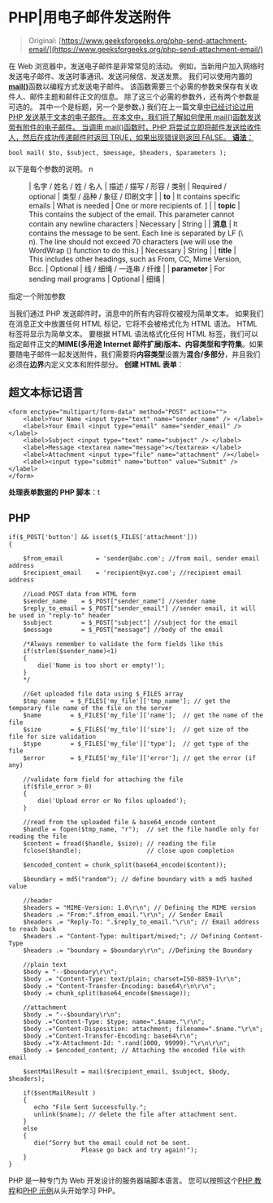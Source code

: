 # PHP|用电子邮件发送附件

> Original: [https://www.geeksforgeeks.org/php-send-attachment-email/](https://www.geeksforgeeks.org/php-send-attachment-email/)

在 Web 浏览器中，发送电子邮件是非常常见的活动。 例如，当新用户加入网络时发送电子邮件、发送时事通讯、发送问候信、发送发票。 我们可以使用内置的[**mail()**](https://www.geeksforgeeks.org/php-sending-mails-using-mail-function/)函数以编程方式发送电子邮件。 该函数需要三个必需的参数来保存有关收件人、邮件主题和邮件正文的信息。 除了这三个必需的参数外，还有两个参数是可选的。 其中一个是标题，另一个是参数。)
我们在上一篇文章[中已经讨论过用 PHP 发送基于文本的电子邮件。 在本文中，我们将了解如何使用 mail()函数发送带有附件的电子邮件。
当调用 mail()函数时，PHP 将尝试立即将邮件发送给收件人，然后在成功传递邮件时返回 TRUE，如果出现错误则返回 FALSE。
**语法**：](https://www.geeksforgeeks.org/php-sending-mails-using-mail-function/) 

```
bool mail( $to, $subject, $message, $headers, $parameters );
```

以下是每个参数的说明。
n

<figure class="table">

| 名字 / 姓名 / 姓 / 名人 | 描述 / 描写 / 形容 / 类别 | Required / optional | 类型 / 品种 / 象征 / 印刷文字 |
| **to** | It contains specific emails | What is needed | One or more recipients of. ] |
| **topic** | This contains the subject of the email. This parameter cannot contain any newline characters | Necessary | String |
| **消息** | It contains the message to be sent. Each line is separated by LF (\ n). The line should not exceed 70 characters (we will use the WordWrap () function to do this.) | Necessary | String |
| **title** | This includes other headings, such as From, CC, Mime Version, Bcc. | Optional | 线 / 细绳 / 一连串 / 纤维 |
| **parameter** | For sending mail programs | Optional | 细绳 |

</figure>

指定一个附加参数

当我们通过 PHP 发送邮件时，消息中的所有内容将仅被视为简单文本。 如果我们在消息正文中放置任何 HTML 标记，它将不会被格式化为 HTML 语法。 HTML 标签将显示为简单文本。
要根据 HTML 语法格式化任何 HTML 标签，我们可以指定邮件正文的**MIME(多用途 Internet 邮件扩展)版本、内容类型和字符集**。如果
要随电子邮件一起发送附件，我们需要将**内容类型**设置为**混合/多部分**，并且我们必须在**边界**内定义文本和附件部分。
**创建 HTML 表单**：

## 超文本标记语言

```
<form enctype="multipart/form-data" method="POST" action="">
    <label>Your Name <input type="text" name="sender_name" /> </label>
    <label>Your Email <input type="email" name="sender_email" /> </label>
    <label>Subject <input type="text" name="subject" /> </label>
    <label>Message <textarea name="message"></textarea> </label>
    <label>Attachment <input type="file" name="attachment" /></label>
    <label><input type="submit" name="button" value="Submit" /></label>
</form>
```

**处理表单数据的 PHP 脚本**：t

## PHP

```
if($_POST['button'] && isset($_FILES['attachment']))
{

    $from_email         = 'sender@abc.com'; //from mail, sender email address
    $recipient_email    = 'recipient@xyz.com'; //recipient email address

    //Load POST data from HTML form
    $sender_name    = $_POST["sender_name"] //sender name
    $reply_to_email = $_POST["sender_email"] //sender email, it will be used in "reply-to" header
    $subject        = $_POST["subject"] //subject for the email
    $message        = $_POST["message"] //body of the email

    /*Always remember to validate the form fields like this
    if(strlen($sender_name)<1)
    {
        die('Name is too short or empty!');
    }
    */

    //Get uploaded file data using $_FILES array
    $tmp_name    = $_FILES['my_file']['tmp_name']; // get the temporary file name of the file on the server
    $name        = $_FILES['my_file']['name'];  // get the name of the file
    $size        = $_FILES['my_file']['size'];  // get size of the file for size validation
    $type        = $_FILES['my_file']['type'];  // get type of the file
    $error       = $_FILES['my_file']['error']; // get the error (if any)

    //validate form field for attaching the file
    if($file_error > 0)
    {
        die('Upload error or No files uploaded');
    }

    //read from the uploaded file & base64_encode content
    $handle = fopen($tmp_name, "r");  // set the file handle only for reading the file
    $content = fread($handle, $size); // reading the file
    fclose($handle);                  // close upon completion

    $encoded_content = chunk_split(base64_encode($content));

    $boundary = md5("random"); // define boundary with a md5 hashed value

    //header
    $headers = "MIME-Version: 1.0\r\n"; // Defining the MIME version
    $headers .= "From:".$from_email."\r\n"; // Sender Email
    $headers .= "Reply-To: ".$reply_to_email."\r\n"; // Email address to reach back
    $headers .= "Content-Type: multipart/mixed;"; // Defining Content-Type
    $headers .= "boundary = $boundary\r\n"; //Defining the Boundary

    //plain text
    $body = "--$boundary\r\n";
    $body .= "Content-Type: text/plain; charset=ISO-8859-1\r\n";
    $body .= "Content-Transfer-Encoding: base64\r\n\r\n";
    $body .= chunk_split(base64_encode($message));

    //attachment
    $body .= "--$boundary\r\n";
    $body .="Content-Type: $type; name=".$name."\r\n";
    $body .="Content-Disposition: attachment; filename=".$name."\r\n";
    $body .="Content-Transfer-Encoding: base64\r\n";
    $body .="X-Attachment-Id: ".rand(1000, 99999)."\r\n\r\n";
    $body .= $encoded_content; // Attaching the encoded file with email

    $sentMailResult = mail($recipient_email, $subject, $body, $headers);

    if($sentMailResult )
    {
       echo "File Sent Successfully.";
       unlink($name); // delete the file after attachment sent.
    }
    else
    {
       die("Sorry but the email could not be sent.
                    Please go back and try again!");
    }
}
```

PHP 是一种专门为 Web 开发设计的服务器端脚本语言。 您可以按照这个[PHP 教程](https://www.geeksforgeeks.org/php-tutorials/)和[PHP 示例](https://www.geeksforgeeks.org/php-examples/)从头开始学习 PHP。